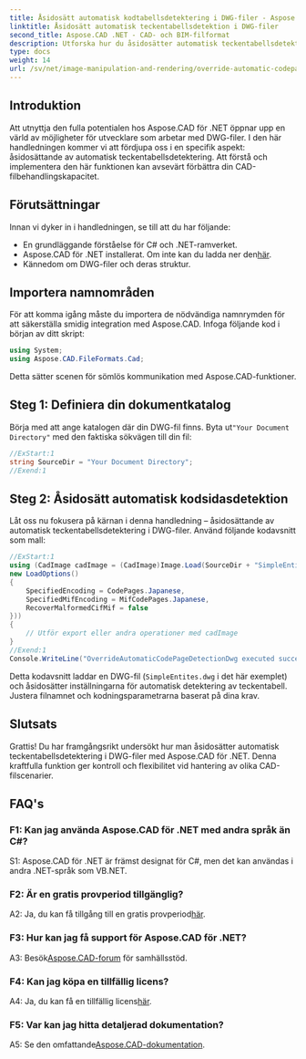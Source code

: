 ```yaml
---
title: Åsidosätt automatisk kodtabellsdetektering i DWG-filer - Aspose.CAD Tutorial
linktitle: Åsidosätt automatisk teckentabellsdetektion i DWG-filer
second_title: Aspose.CAD .NET - CAD- och BIM-filformat
description: Utforska hur du åsidosätter automatisk teckentabellsdetektion i DWG-filer med Aspose.CAD för .NET. Förbättra dina CAD-filbehandlingsmöjligheter utan ansträngning.
type: docs
weight: 14
url: /sv/net/image-manipulation-and-rendering/override-automatic-codepage-detection-in-dwg/
---
```

## Introduktion

Att utnyttja den fulla potentialen hos Aspose.CAD för .NET öppnar upp en värld av möjligheter för utvecklare som arbetar med DWG-filer. I den här handledningen kommer vi att fördjupa oss i en specifik aspekt: åsidosättande av automatisk teckentabellsdetektering. Att förstå och implementera den här funktionen kan avsevärt förbättra din CAD-filbehandlingskapacitet.

## Förutsättningar

Innan vi dyker in i handledningen, se till att du har följande:

- En grundläggande förståelse för C# och .NET-ramverket.
-  Aspose.CAD för .NET installerat. Om inte kan du ladda ner den[här](https://releases.aspose.com/cad/net/).
- Kännedom om DWG-filer och deras struktur.

## Importera namnområden

För att komma igång måste du importera de nödvändiga namnrymden för att säkerställa smidig integration med Aspose.CAD. Infoga följande kod i början av ditt skript:

```csharp
using System;
using Aspose.CAD.FileFormats.Cad;
```

Detta sätter scenen för sömlös kommunikation med Aspose.CAD-funktioner.

## Steg 1: Definiera din dokumentkatalog

 Börja med att ange katalogen där din DWG-fil finns. Byta ut`"Your Document Directory"` med den faktiska sökvägen till din fil:

```csharp
//ExStart:1
string SourceDir = "Your Document Directory";
//Exend:1
```

## Steg 2: Åsidosätt automatisk kodsidasdetektion

Låt oss nu fokusera på kärnan i denna handledning – åsidosättande av automatisk teckentabellsdetektering i DWG-filer. Använd följande kodavsnitt som mall:

```csharp
//ExStart:1
using (CadImage cadImage = (CadImage)Image.Load(SourceDir + "SimpleEntites.dwg",
new LoadOptions()
{
	SpecifiedEncoding = CodePages.Japanese,
	SpecifiedMifEncoding = MifCodePages.Japanese,
	RecoverMalformedCifMif = false
}))
{
	// Utför export eller andra operationer med cadImage
}
//Exend:1
Console.WriteLine("OverrideAutomaticCodePageDetectionDwg executed successfully");
```

Detta kodavsnitt laddar en DWG-fil (`SimpleEntites.dwg` i det här exemplet) och åsidosätter inställningarna för automatisk detektering av teckentabell. Justera filnamnet och kodningsparametrarna baserat på dina krav.

## Slutsats

Grattis! Du har framgångsrikt undersökt hur man åsidosätter automatisk teckentabellsdetektering i DWG-filer med Aspose.CAD för .NET. Denna kraftfulla funktion ger kontroll och flexibilitet vid hantering av olika CAD-filscenarier.

## FAQ's

### F1: Kan jag använda Aspose.CAD för .NET med andra språk än C#?

S1: Aspose.CAD för .NET är främst designat för C#, men det kan användas i andra .NET-språk som VB.NET.

### F2: Är en gratis provperiod tillgänglig?

 A2: Ja, du kan få tillgång till en gratis provperiod[här](https://releases.aspose.com/).

### F3: Hur kan jag få support för Aspose.CAD för .NET?

 A3: Besök[Aspose.CAD-forum](https://forum.aspose.com/c/cad/19) för samhällsstöd.

### F4: Kan jag köpa en tillfällig licens?

 A4: Ja, du kan få en tillfällig licens[här](https://purchase.aspose.com/temporary-license/).

### F5: Var kan jag hitta detaljerad dokumentation?

 A5: Se den omfattande[Aspose.CAD-dokumentation](https://reference.aspose.com/cad/net/).